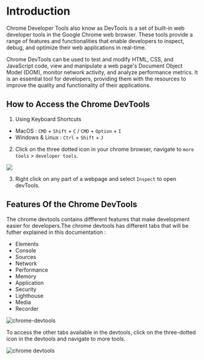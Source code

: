 # Introduction

Chrome Developer Tools also know as DevTools is a set of built-in web developer tools in the Google Chrome web browser. These tools provide a range of features and functionalities that enable developers to inspect, debug, and optimize their web applications in real-time.


Chrome DevTools can be used to test and modify HTML, CSS, and JavaScript code, view and manipulate a web page's Document Object Model (DOM), monitor network activity, and analyze performance metrics. It is an essential tool for developers, providing them with the resources to improve the quality and functionality of their applications.

## How to Access the Chrome DevTools

1. Using Keyboard Shortcuts

- MacOS : `CMD` + `Shift` + `C` / `CMD` + `Option` + `I`
- Windows & Linux : `Ctrl` + `Shift` + `J` 
  
2. Click on the three dotted icon in your chrome browser, navigate to `more tools` > `developer tools`.

![](https://res.cloudinary.com/dharme/image/upload/v1681214924/Screenshot_2023-04-11_at_12.54.57_biqm1u.png)

3. Right click on any part of a webpage and select `Inspect` to open devTools. 
   
## Features Of the Chrome DevTools
The chrome devtools contains diffferent features that make development easier for developers.The chrome devtools has different tabs that will be futher explained in this documentation :

- Elements
- Console
- Sources
- Network
- Performance
- Memory
- Application
- Security
- Lighthouse
- Media
- Recorder
  
![chrome-devtools](https://res.cloudinary.com/dharme/image/upload/v1681212624/Screenshot_2023-04-11_at_12.29.04_dblsta.png)

To access the other tabs available in the devtools, click on the three-dotted icon in the devtools and navigate to more tools.

![chrome devtools](https://res.cloudinary.com/dharme/image/upload/v1681211629/Screenshot_2023-04-11_at_11.43.23_wgnzui.png)